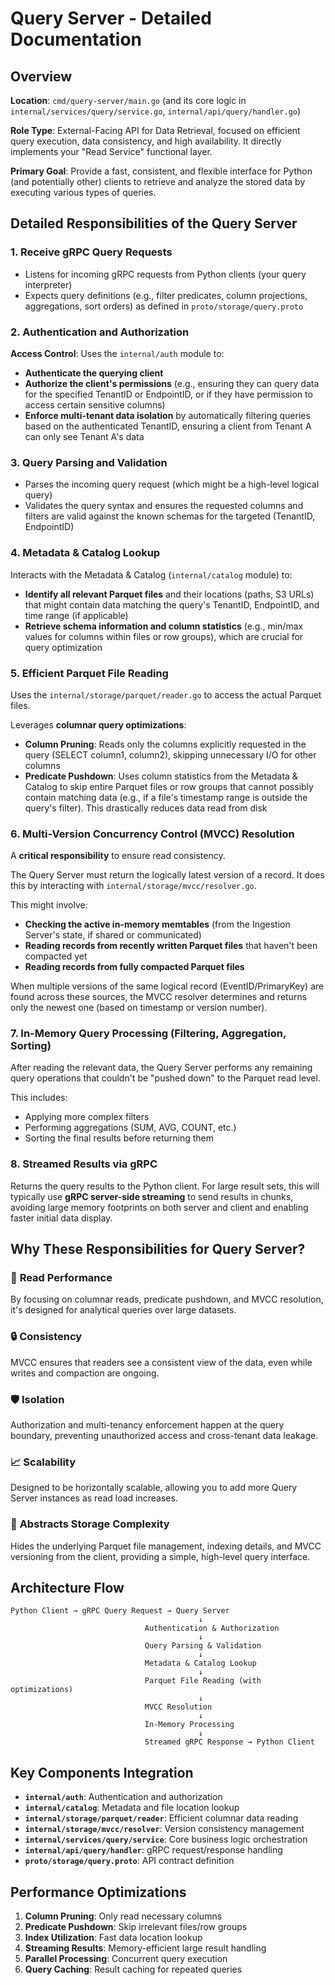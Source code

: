 # Query Server - Detailed Documentation

## Overview

**Location**: `cmd/query-server/main.go` (and its core logic in `internal/services/query/service.go`, `internal/api/query/handler.go`)

**Role Type**: External-Facing API for Data Retrieval, focused on efficient query execution, data consistency, and high availability. It directly implements your "Read Service" functional layer.

**Primary Goal**: Provide a fast, consistent, and flexible interface for Python (and potentially other) clients to retrieve and analyze the stored data by executing various types of queries.

## Detailed Responsibilities of the Query Server

### 1. Receive gRPC Query Requests

- Listens for incoming gRPC requests from Python clients (your query interpreter)
- Expects query definitions (e.g., filter predicates, column projections, aggregations, sort orders) as defined in `proto/storage/query.proto`

### 2. Authentication and Authorization

**Access Control**: Uses the `internal/auth` module to:

- **Authenticate the querying client**
- **Authorize the client's permissions** (e.g., ensuring they can query data for the specified TenantID or EndpointID, or if they have permission to access certain sensitive columns)
- **Enforce multi-tenant data isolation** by automatically filtering queries based on the authenticated TenantID, ensuring a client from Tenant A can only see Tenant A's data

### 3. Query Parsing and Validation

- Parses the incoming query request (which might be a high-level logical query)
- Validates the query syntax and ensures the requested columns and filters are valid against the known schemas for the targeted (TenantID, EndpointID)

### 4. Metadata & Catalog Lookup

Interacts with the Metadata & Catalog (`internal/catalog` module) to:

- **Identify all relevant Parquet files** and their locations (paths, S3 URLs) that might contain data matching the query's TenantID, EndpointID, and time range (if applicable)
- **Retrieve schema information and column statistics** (e.g., min/max values for columns within files or row groups), which are crucial for query optimization

### 5. Efficient Parquet File Reading

Uses the `internal/storage/parquet/reader.go` to access the actual Parquet files.

Leverages **columnar query optimizations**:

- **Column Pruning**: Reads only the columns explicitly requested in the query (SELECT column1, column2), skipping unnecessary I/O for other columns
- **Predicate Pushdown**: Uses column statistics from the Metadata & Catalog to skip entire Parquet files or row groups that cannot possibly contain matching data (e.g., if a file's timestamp range is outside the query's filter). This drastically reduces data read from disk

### 6. Multi-Version Concurrency Control (MVCC) Resolution

A **critical responsibility** to ensure read consistency.

The Query Server must return the logically latest version of a record. It does this by interacting with `internal/storage/mvcc/resolver.go`.

This might involve:

- **Checking the active in-memory memtables** (from the Ingestion Server's state, if shared or communicated)
- **Reading records from recently written Parquet files** that haven't been compacted yet
- **Reading records from fully compacted Parquet files**

When multiple versions of the same logical record (EventID/PrimaryKey) are found across these sources, the MVCC resolver determines and returns only the newest one (based on timestamp or version number).

### 7. In-Memory Query Processing (Filtering, Aggregation, Sorting)

After reading the relevant data, the Query Server performs any remaining query operations that couldn't be "pushed down" to the Parquet read level.

This includes:
- Applying more complex filters
- Performing aggregations (SUM, AVG, COUNT, etc.)
- Sorting the final results before returning them

### 8. Streamed Results via gRPC

Returns the query results to the Python client. For large result sets, this will typically use **gRPC server-side streaming** to send results in chunks, avoiding large memory footprints on both server and client and enabling faster initial data display.

## Why These Responsibilities for Query Server?

### 🚀 **Read Performance**
By focusing on columnar reads, predicate pushdown, and MVCC resolution, it's designed for analytical queries over large datasets.

### 🔒 **Consistency**
MVCC ensures that readers see a consistent view of the data, even while writes and compaction are ongoing.

### 🛡️ **Isolation**
Authorization and multi-tenancy enforcement happen at the query boundary, preventing unauthorized access and cross-tenant data leakage.

### 📈 **Scalability**
Designed to be horizontally scalable, allowing you to add more Query Server instances as read load increases.

### 🎯 **Abstracts Storage Complexity**
Hides the underlying Parquet file management, indexing details, and MVCC versioning from the client, providing a simple, high-level query interface.

## Architecture Flow

```
Python Client → gRPC Query Request → Query Server
                                          ↓
                              Authentication & Authorization
                                          ↓
                              Query Parsing & Validation
                                          ↓
                              Metadata & Catalog Lookup
                                          ↓
                              Parquet File Reading (with optimizations)
                                          ↓
                              MVCC Resolution
                                          ↓
                              In-Memory Processing
                                          ↓
                              Streamed gRPC Response → Python Client
```

## Key Components Integration

- **`internal/auth`**: Authentication and authorization
- **`internal/catalog`**: Metadata and file location lookup
- **`internal/storage/parquet/reader`**: Efficient columnar data reading
- **`internal/storage/mvcc/resolver`**: Version consistency management
- **`internal/services/query/service`**: Core business logic orchestration
- **`internal/api/query/handler`**: gRPC request/response handling
- **`proto/storage/query.proto`**: API contract definition

## Performance Optimizations

1. **Column Pruning**: Only read necessary columns
2. **Predicate Pushdown**: Skip irrelevant files/row groups
3. **Index Utilization**: Fast data location lookup
4. **Streaming Results**: Memory-efficient large result handling
5. **Parallel Processing**: Concurrent query execution
6. **Query Caching**: Result caching for repeated queries
